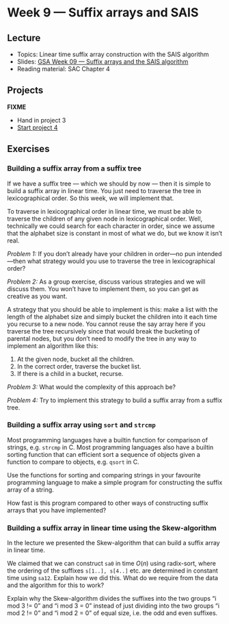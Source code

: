 # Week 9 — Suffix arrays and SAIS

## Lecture

- Topics: Linear time suffix array construction with the SAIS algorithm
- Slides: [GSA Week 09 — Suffix arrays and the SAIS algorithm](../slides/GSA%20Week%2009%20--%20SA-IS%20algorithm.pdf)
- Reading material: SAC Chapter 4

## Projects

**FIXME**

- Hand in project 3
- [Start project 4](../projects/project-04.out.md)

## Exercises

### Building a suffix array from a suffix tree

If we have a suffix tree — which we should by now — then it is simple to build a suffix array in linear time. You just need to traverse the tree in lexicographical order. So this week, we will implement that.

To traverse in lexicographical order in linear time, we must be able to traverse the children of any given node in lexicographical order. Well, technically we could search for each character in order, since we assume that the alphabet size is constant in most of what we do, but we know it isn’t real.

*Problem 1:* If you don’t already have your children in order—no pun intended—then what strategy would you use to traverse the tree in lexicographical order?

*Problem 2:* As a group exercise, discuss various strategies and we will discuss them. You won’t have to implement them, so you can get as creative as you want.

A strategy that you should be able to implement is this: make a list with the length of the alphabet size and simply bucket the children into it each time you recurse to a new node. You cannot reuse the say array here if you traverse the tree recursively since that would break the bucketing of parental nodes, but you don’t need to modify the tree in any way to implement an algorithm like this:

1. At the given node, bucket all the children.
2. In the correct order, traverse the bucket list.
3. If there is a child in a bucket, recurse.

*Problem 3:* What would the complexity of this approach be?

*Problem 4:* Try to implement this strategy to build a suffix array from a suffix tree.

### Building a suffix array using `sort` and `strcmp`

Most programming languages have a builtin function for comparison of strings, e.g. `strcmp` in C. Most programming languages also have a builtin sorting function that can efficient sort a sequence of objects given a function to compare to objects, e.g. `qsort` in C.

Use the functions for sorting and comparing strings in your favourite programming language to make a simple program for constructing the suffix array of a string.

How fast is this program compared to other ways of constructing suffix arrays that you have implemented?

### Building a suffix array in linear time using the Skew-algorithm

In the lecture we presented the Skew-algorithm that can build a suffix array in linear time.

We claimed that we can construct `sa0` in time $O(n)$ using radix-sort, where the ordering of the suffixes `s[1..], s[4..]` etc. are determined in constant time using `sa12`. Explain how we did this. What do we require from the data and the algorithm for this to work?

Explain why the Skew-algorithm divides the suffixes into the two groups “i mod 3 != 0” and “i mod 3 = 0” instead of just dividing into the two groups “i mod 2 != 0” and “i mod 2 = 0” of equal size, i.e. the odd and even suffixes.

